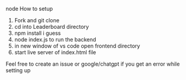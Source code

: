 node How to setup
1) Fork and git clone 
2) cd into Leaderboard directory
3) npm install i guess
4) node index.js to run the backend
5) in new window of vs code open frontend directory
6) start live server of index.html file

Feel free to create an issue or google/chatgpt if you get an error while setting up

                    